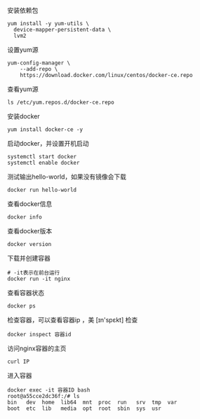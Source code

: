 安装依赖包

```shell
yum install -y yum-utils \
  device-mapper-persistent-data \
  lvm2
```



设置yum源

```shell
yum-config-manager \
    --add-repo \
    https://download.docker.com/linux/centos/docker-ce.repo
```



查看yum源

```shell
ls /etc/yum.repos.d/docker-ce.repo
```



安装docker

```shell
yum install docker-ce -y
```



启动docker，并设置开机启动

```shell
systemctl start docker
systemctl enable docker
```



测试输出hello-world，如果没有镜像会下载

```shell
docker run hello-world
```



查看docker信息

```
docker info
```



查看docker版本

```shell
docker version
```



下载并创建容器

```shell
# -it表示在前台运行
docker run -it nginx
```



查看容器状态

```
docker ps
```



检查容器，可以查看容器ip ，美  [ɪn'spɛkt]  检查

```
docker inspect 容器id
```



访问nginx容器的主页

```
curl IP
```



进入容器

```shell
docker exec -it 容器ID bash
root@a55cce2dc36f:/# ls
bin   dev  home  lib64	mnt  proc  run	 srv  tmp  var
boot  etc  lib	 media	opt  root  sbin  sys  usr
```

